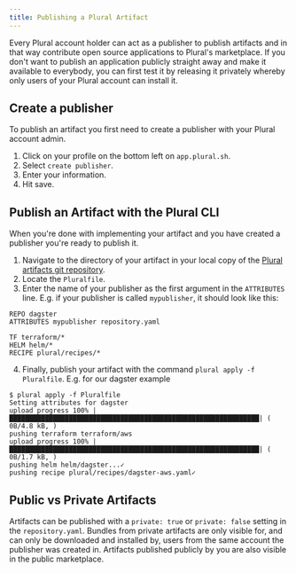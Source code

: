 ```yaml
---
title: Publishing a Plural Artifact
---
```


Every Plural account holder can act as a publisher to publish artifacts and in that way contribute open source applications to Plural's marketplace.
If you don't want to publish an application publicly straight away and make it available to everybody, you can first test it by releasing it privately whereby only users of your Plural account can install it.

## Create a publisher

To publish an artifact you first need to create a publisher with your Plural account admin.

1. Click on your profile on the bottom left on `app.plural.sh`.
2. Select `create publisher`.
3. Enter your information.
4. Hit save.

## Publish an Artifact with the Plural CLI

When you're done with implementing your artifact and you have created a publisher you're ready to publish it.

1. Navigate to the directory of your artifact in your local copy of the [Plural artifacts git repository](https://github.com/pluralsh/plural-artifacts).
2. Locate the `Pluralfile`.
3. Enter the name of your publisher as the first argument in the `ATTRIBUTES` line. E.g. if your publisher is called `mypublisher`, it should look like this:

```
REPO dagster
ATTRIBUTES mypublisher repository.yaml

TF terraform/*
HELM helm/*
RECIPE plural/recipes/*
```

4. Finally, publish your artifact with the command `plural apply -f Pluralfile`. E.g. for our dagster example

```console
$ plural apply -f Pluralfile
Setting attributes for dagster
upload progress 100% |███████████████████████████████████████████████████████████████| ( 0B/4.8 kB, )
pushing terraform terraform/aws
upload progress 100% |███████████████████████████████████████████████████████████████| ( 0B/1.7 kB, )
pushing helm helm/dagster...✓
pushing recipe plural/recipes/dagster-aws.yaml✓
```

## Public vs Private Artifacts

Artifacts can be published with a `private: true` or `private: false` setting in the `repository.yaml`.
Bundles from private artifacts are only visible for, and can only be downloaded and installed by, users from the same account the publisher was created in.
Artifacts published publicly by you are also visible in the public marketplace.
